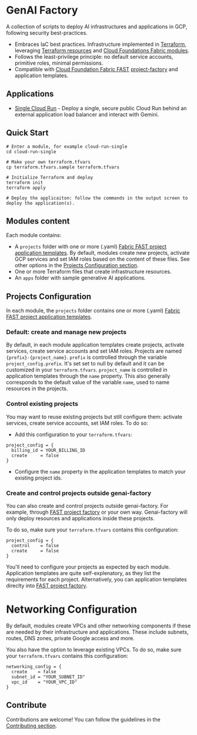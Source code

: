 # GenAI Factory

A collection of scripts to deploy AI infrastructures and applications in GCP, following security best-practices.

- Embraces IaC best practices. Infrastructure implemented in [Terraform](https://developer.hashicorp.com/terraform), leveraging [Terraform resources](https://registry.terraform.io/providers/hashicorp/google/latest/docs) and [Cloud Foundations Fabric modules](https://github.com/GoogleCloudPlatform/cloud-foundation-fabric/tree/master/modules).
- Follows the least-privilege principle: no default service accounts, primitive roles, minimal permissions.
- Compatible with [Cloud Foundation Fabric FAST](https://github.com/GoogleCloudPlatform/cloud-foundation-fabric) [project-factory](https://github.com/GoogleCloudPlatform/cloud-foundation-fabric/tree/master/modules/project-factory) and application templates.

## Applications

- [Single Cloud Run](./cloud-run-single/README.md) - Deploy a single, secure public Cloud Run behind an external application load balancer and interact with Gemini.

## Quick Start

```shell
# Enter a module, for example cloud-run-single
cd cloud-run-single

# Make your own terraform.tfvars
cp terraform.tfvars.sample terraform.tfvars

# Initialize Terraform and deploy
terraform init
terraform apply

# Deploy the applicaiton: follow the commands in the output screen to deploy the application(s).
```

## Modules content

Each module contains:

- A `projects` folder with one or more (.yaml) [Fabric FAST project application templates](https://github.com/GoogleCloudPlatform/cloud-foundation-fabric/tree/master/modules/project-factory). By default, modules create new projects, activate GCP services and set IAM roles based on the content of these files. See other options in the [Projects Configuration section](#projects-configuration).
- One or more Terraform files that create infrastructure resources.
- An `apps` folder with sample generative AI applications.

## Projects Configuration

In each module, the `projects` folder contains one or more (.yaml) [Fabric FAST project application templates](https://github.com/GoogleCloudPlatform/cloud-foundation-fabric/tree/master/modules/project-factory).

### Default: create and manage new projects

By default, in each module application templates create projects, activate services, create service accounts and set IAM roles.
Projects are named `{prefix}-{project_name}`. `prefix` is controlled through the variable `project_config.prefix`. It's set set to null by default and it can be customized in your `terraform.tfvars`. `project_name` is controlled in application templates through the `name` property. This also generally corresponds to the default value of the variable `name`, used to name resources in the projects.

### Control existing projects

You may want to reuse existing projects but still configure them: activate services, create service accounts, set IAM roles. To do so:

- Add this configuration to your `terraform.tfvars`:

```hcl
project_config = {
  billing_id = YOUR_BILLING_ID
  create     = false
}
```

- Configure the `name` property in the application templates to match your existing project ids.

### Create and control projects outside genai-factory

You can also create and control projects outside genai-factory. For example, through [FAST project factory](https://github.com/GoogleCloudPlatform/cloud-foundation-fabric/tree/master/fast/stages/2-project-factory) or your own way. Genai-factory will only deploy resources and applications inside these projects.

To do so, make sure your `terraform.tfvars` contains this configuration:

```hcl
project_config = {
  control    = false
  create     = false
}
```

You'll need to configure your projects as expected by each module. Application templates are quite self-explenatory, as they list the requirements for each project. Alternatively, you can application templates direclty into [FAST project factory](https://github.com/GoogleCloudPlatform/cloud-foundation-fabric/tree/master/fast/stages/2-project-factory).

# Networking Configuration

By default, modules create VPCs and other networking components if these are needed by their infrastructure and applications.
These include subnets, routes, DNS zones, private Google access and more.

You also have the option to leverage existing VPCs. To do so, make sure your `terraform.tfvars` contains this configuration:

```hcl
networking_config = {
  create    = false
  subnet_id = "YOUR_SUBNET_ID"
  vpc_id    = "YOUR_VPC_ID"
}
```

## Contribute

Contributions are welcome! You can follow the guidelines in the [Contributing section](./CONTRIBUTING.md).
